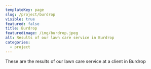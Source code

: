 ```yaml
---
templateKey: page
slug: /project/burdrop
visible: true
featured: false
title: Burdrop
featuredimage: /img/burdrop.jpeg
alt: Results of our lawn care service in Burdrop
categories:
  - project
---
```


These are the results of our lawn care service at a client in Burdrop
